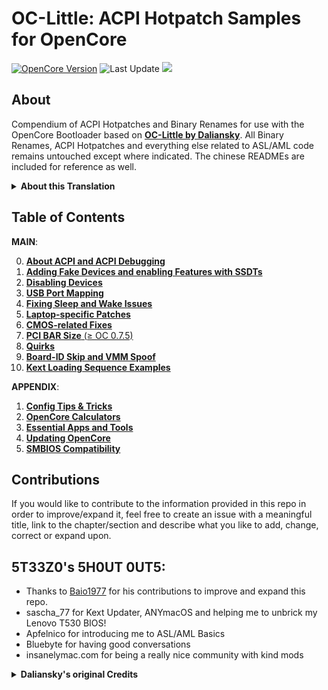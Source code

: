 # OC-Little: ACPI Hotpatch Samples for OpenCore
[![OpenCore Version](https://img.shields.io/badge/OpenCore-0.7.5-cyan.svg)](https://github.com/CloverHackyColor/CloverBootloader/releases)
![Last Update](https://img.shields.io/badge/Last_Update_(yy/mm/dd):-21.11.20-blueviolet.svg)
![](https://raw.githubusercontent.com/5T33Z0/OC-Little-Translated/main/A_Config_Tips_and_Tricks/maciasl.png)

## About
Compendium of ACPI Hotpatches and Binary Renames for use with the OpenCore Bootloader based on [**OC-Little by Daliansky**](https://github.com/daliansky/OC-little). All Binary Renames, ACPI Hotpatches and everything else related to ASL/AML code remains untouched except where indicated. The chinese READMEs are included for reference as well.

<details>
<summary><strong>About this Translation</strong></summary>

## About this Translation:

- AI-based translation using deepL, google translator as well as manual copyediting.
- Restructured the repository into more plausible (sub-)sections and categories based on types of issues, components, methods, etc.
- Restructured Texts for better readability and comprehensibility
- Rewrote whole sections which were confusing/misleading (`ACPI` and `USB Port Mapping` for example)
- Added missing descriptions
- Added further explanations where necessary
- Added new content (Added USB Port Mapping via ACPI to Chapter 3, added Chapters 7 to 10 and the Appendix)

**NOTE**: Due to the fact that I don't speak chinese some of the translation might not be 100% accurate.
</details>

## Table of Contents
**MAIN**:

0. [**About ACPI and ACPI Debugging**](https://github.com/5T33Z0/OC-Little-Translated/tree/main/00_About_ACPI)
1. [**Adding Fake Devices and enabling Features with SSDTs**](https://github.com/5T33Z0/OC-Little-Translated/tree/main/01_Adding_missing_Devices_and_enabling_Features)
2. [**Disabling Devices**](https://github.com/5T33Z0/OC-Little-Translated/tree/main/02_Disabling_Devices)
3. [**USB Port Mapping**](https://github.com/5T33Z0/OC-Little-Translated/tree/main/03_USB_Fixes)
4. [**Fixing Sleep and Wake Issues**](https://github.com/5T33Z0/OC-Little-Translated/tree/main/04_Fixing_Sleep_and_Wake_Issues)
5. [**Laptop-specific Patches**](https://github.com/5T33Z0/OC-Little-Translated/tree/main/05_Laptop-specific_Patches)
6. [**CMOS-related Fixes**](https://github.com/5T33Z0/OC-Little-Translated/tree/main/06_CMOS-related_Fixes)
7. [**PCI BAR Size** (≥ OC 0.7.5)](https://github.com/5T33Z0/OC-Little-Translated/tree/main/07_PCI_BAR_Size)
8. [**Quirks**](https://github.com/5T33Z0/OC-Little-Translated/tree/main/08_Quirks)
9. [**Board-ID Skip and VMM Spoof**](https://github.com/5T33Z0/OC-Little-Translated/tree/main/09_Board-ID_VMM-Spoof%20)
10. [**Kext Loading Sequence Examples**](https://github.com/5T33Z0/OC-Little-Translated/tree/main/10_Kexts_Loading_Sequence_Examples)

**APPENDIX**:

1. [**Config Tips & Tricks**](https://github.com/5T33Z0/OC-Little-Translated/tree/main/A_Config_Tips_and_Tricks)
2. [**OpenCore Calculators**](https://github.com/5T33Z0/OC-Little-Translated/tree/main/B_OC_Calculators)
3. [**Essential Apps and Tools**](https://github.com/5T33Z0/OC-Little-Translated/tree/main/C_Essential_Tools_and_Apps)
4. [**Updating OpenCore**](https://github.com/5T33Z0/OC-Little-Translated/tree/main/D_Updating_OpenCore)
5. [**SMBIOS Compatibility**](https://github.com/5T33Z0/OC-Little-Translated/tree/main/E_SMBIOS_Compatibility)

## Contributions
If you would like to contribute to the information provided in this repo in order to improve/expand it, feel free to create an issue with a meaningful title, link to the chapter/section and describe what you like to add, change, correct or expand upon.

## 5T33Z0's 5H0UT 0UT5:

- Thanks to [Baio1977](https://github.com/Baio1977) for his contributions to improve and expand this repo.
- sascha_77 for Kext Updater, ANYmacOS and helping me to unbrick my Lenovo T530 BIOS!
- Apfelnico for introducing me to ASL/AML Basics
- Bluebyte for having good conversations
- insanelymac.com for being a really nice community with kind mods

<details>
<summary><strong>Daliansky's original Credits</strong></summary>

> - Special credit to：
>	- @XianWu write these ACPI component patches that useable to OpenCore
>	- @Bat.bat, @DalianSky, @athlonreg, @iStar丶Forever their proofreading and finalization.
>	- Credits and thanks to：
>	-  @冬瓜-X1C5th
>	- @OC-xlivans
>	- @Air 13 IWL-GZ-Big Orange (OC perfect)
>	- @子骏oc IWL
>	- @大勇-小新air13-OC-划水小白
>	- @xjn819
>	- Acidanthera for maintaining OpenCorePkg
</details>
